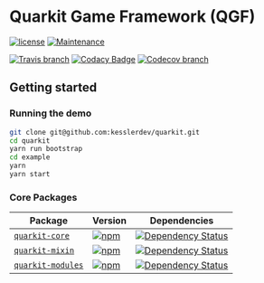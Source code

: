 # Quarkit Game Framework (QGF)

[![license](https://img.shields.io/github/license/kesslerdev/quarkit.svg?maxAge=2592000&style=flat-square)](https://github.com/kesslerdev/quarkit/blob/master/LICENSE)
[![Maintenance](https://img.shields.io/maintenance/yes/2017.svg?maxAge=2592000&style=flat-square)]()

[![Travis branch](https://img.shields.io/travis/kesslerdev/quarkit/master.svg?maxAge=2592000&style=flat-square)](https://travis-ci.org/kesslerdev/quarkit)
[![Codacy Badge](https://img.shields.io/codacy/grade/8cd5ef074c3f40339d5836197a136c7a.svg?maxAge=2592000&style=flat-square)](https://www.codacy.com/app/kesslerdev/quarkit)
[![Codecov branch](https://img.shields.io/codecov/c/github/kesslerdev/quarkit/master.svg?maxAge=2592000&style=flat-square)](https://codecov.io/gh/kesslerdev/quarkit)

## Getting started

### Running the demo

```bash
git clone git@github.com:kesslerdev/quarkit.git
cd quarkit
yarn run bootstrap
cd example
yarn
yarn start
```

### Core Packages

| Package | Version | Dependencies |
|--------|-------|------------|
| [`quarkit-core`](/packages/quarkit-core) | [![npm](https://img.shields.io/npm/v/quarkit-core.svg?maxAge=259200&style=flat-square)](https://www.npmjs.com/package/quarkit-core) | [![Dependency Status](https://david-dm.org/kesslerdev/quarkit.svg?path=packages/quarkit-core&style=flat-square)](https://david-dm.org/kesslerdev/quarkit?path=packages/quarkit-core) |
| [`quarkit-mixin`](/packages/quarkit-mixin) | [![npm](https://img.shields.io/npm/v/quarkit-mixin.svg?maxAge=2592000&style=flat-square)](https://www.npmjs.com/package/quarkit-mixin) | [![Dependency Status](https://david-dm.org/kesslerdev/quarkit.svg?path=packages/quarkit-mixin&style=flat-square)](https://david-dm.org/kesslerdev/quarkit?path=packages/quarkit-mixin) |
| [`quarkit-modules`](/packages/quarkit-modules) | [![npm](https://img.shields.io/npm/v/quarkit-mixin.svg?maxAge=2592000&style=flat-square)](https://www.npmjs.com/package/quarkit-modules) | [![Dependency Status](https://david-dm.org/kesslerdev/quarkit.svg?path=packages/quarkit-modules&style=flat-square)](https://david-dm.org/kesslerdev/quarkit?path=packages/quarkit-modules) |

